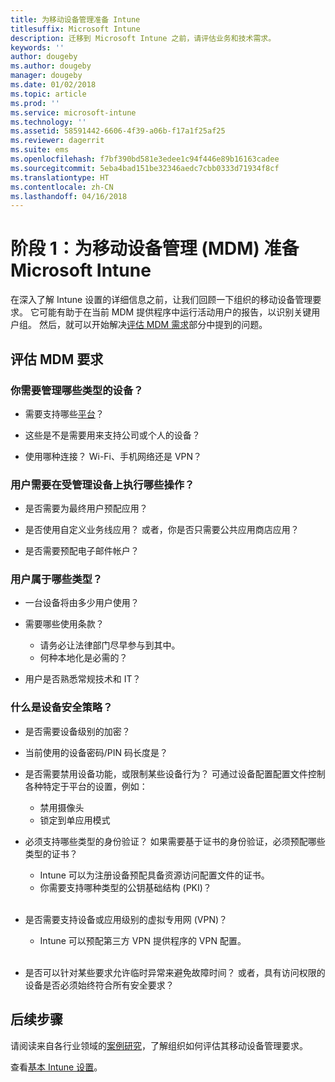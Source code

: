 ```yaml
---
title: 为移动设备管理准备 Intune
titlesuffix: Microsoft Intune
description: 迁移到 Microsoft Intune 之前，请评估业务和技术需求。
keywords: ''
author: dougeby
ms.author: dougeby
manager: dougeby
ms.date: 01/02/2018
ms.topic: article
ms.prod: ''
ms.service: microsoft-intune
ms.technology: ''
ms.assetid: 58591442-6606-4f39-a06b-f17a1f25af25
ms.reviewer: dagerrit
ms.suite: ems
ms.openlocfilehash: f7bf390bd581e3edee1c94f446e89b16163cadee
ms.sourcegitcommit: 5eba4bad151be32346aedc7cbb0333d71934f8cf
ms.translationtype: HT
ms.contentlocale: zh-CN
ms.lasthandoff: 04/16/2018
---
```

# <a name="phase-1-prepare-microsoft-intune-for-mobile-device-management-mdm"></a>阶段 1：为移动设备管理 (MDM) 准备 Microsoft Intune

在深入了解 Intune 设置的详细信息之前，让我们回顾一下组织的移动设备管理要求。 它可能有助于在当前 MDM 提供程序中运行活动用户的报告，以识别关键用户组。 然后，就可以开始解决[评估 MDM 需求](migration-guide-prepare.md#assess-mdm-requirements)部分中提到的问题。

## <a name="assess-mdm-requirements"></a>评估 MDM 要求

### <a name="what-kinds-of-devices-do-you-need-to-manage"></a>你需要管理哪些类型的设备？

-   需要支持哪些[平台](supported-devices-browsers.md)？

-   这些是不是需要用来支持公司或个人的设备？

-   使用哪种连接？ Wi-Fi、手机网络还是 VPN？

### <a name="what-do-your-users-need-to-do-on-managed-devices"></a>用户需要在受管理设备上执行哪些操作？

-   是否需要为最终用户预配应用？

-   是否使用自定义业务线应用？ 或者，你是否只需要公共应用商店应用？

-   是否需要预配电子邮件帐户？

### <a name="what-kinds-of-users"></a>用户属于哪些类型？

-   一台设备将由多少用户使用？

-   需要哪些使用条款？

    -   请务必让法律部门尽早参与到其中。
    -   何种本地化是必需的？

-   用户是否熟悉常规技术和 IT？

### <a name="what-is-your-device-security-policy"></a>什么是设备安全策略？

- 是否需要设备级别的加密？

- 当前使用的设备密码/PIN 码长度是？

- 是否需要禁用设备功能，或限制某些设备行为？ 可通过设备配置配置文件控制各种特定于平台的设置，例如：
    - 禁用摄像头
    - 锁定到单应用模式<br/>

- 必须支持哪些类型的身份验证？ 如果需要基于证书的身份验证，必须预配哪些类型的证书？
  - Intune 可以为注册设备预配具备资源访问配置文件的证书。
  -   你需要支持哪种类型的公钥基础结构 (PKI)？
  <br></br>
- 是否需要支持设备或应用级别的虚拟专用网 (VPN)？

  -   Intune 可以预配第三方 VPN 提供程序的 VPN 配置。
  <br/><br/>
- 是否可以针对某些要求允许临时异常来避免故障时间？ 或者，具有访问权限的设备是否必须始终符合所有安全要求？

## <a name="next-steps"></a>后续步骤
请阅读来自各行业领域的[案例研究](https://customers.microsoft.com/story/mwh-global-now-part-of-stantec-secures-mobile-devices-with-intune)，了解组织如何评估其移动设备管理要求。

查看[基本 Intune 设置](migration-guide-setup.md)。
